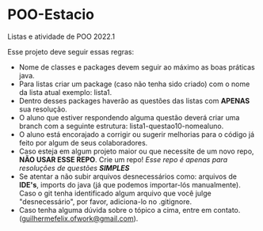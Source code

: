 # POO-Estacio

Listas e atividade de POO 2022.1

Esse projeto deve seguir essas regras:

* Nome de classes e packages devem seguir ao máximo as boas práticas java.
* Para listas criar um package (caso não tenha sido criado) com o nome da lista atual exemplo: lista1.
* Dentro desses packages haverão as questões das listas com **APENAS** sua resolução.
* O aluno que estiver respondendo alguma questão deverá criar uma branch com a seguinte estrutura: lista1-questao10-nomealuno.
* O aluno está encorajado a corrigir ou sugerir melhorias para o código já feito por algum de seus colaboradores.
* Caso esteja em algum projeto maior ou que necessite de um novo repo, **NÃO USAR ESSE REPO**. Crie um repo! *Esse repo é apenas para resoluções de questões **SIMPLES***
* Se atentar a não subir arquivos desnecessários como: arquivos de **IDE's**, imports do java (já que podemos importar-lós manualmente). Caso o git tenha identificado algum arquivo que você julge "desnecessário", por favor, adiciona-lo no .gitignore.
* Caso tenha alguma dúvida sobre o tópico a cima, entre em contato. (guilhermefelix.ofwork@gmail.com).